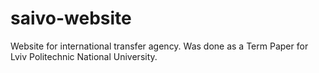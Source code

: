# saivo-website
Website for international transfer agency. Was done as a Term Paper for Lviv Politechnic National University.
